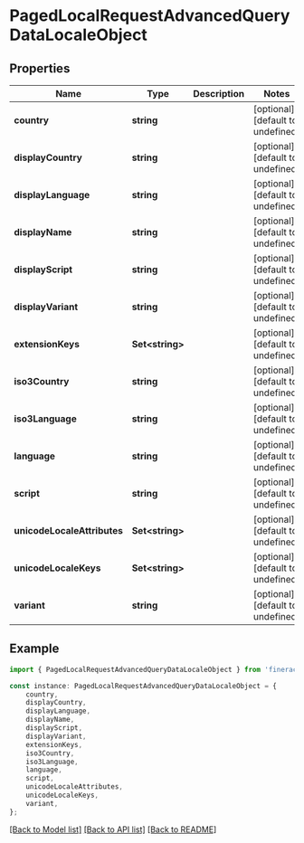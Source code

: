 # PagedLocalRequestAdvancedQueryDataLocaleObject


## Properties

Name | Type | Description | Notes
------------ | ------------- | ------------- | -------------
**country** | **string** |  | [optional] [default to undefined]
**displayCountry** | **string** |  | [optional] [default to undefined]
**displayLanguage** | **string** |  | [optional] [default to undefined]
**displayName** | **string** |  | [optional] [default to undefined]
**displayScript** | **string** |  | [optional] [default to undefined]
**displayVariant** | **string** |  | [optional] [default to undefined]
**extensionKeys** | **Set&lt;string&gt;** |  | [optional] [default to undefined]
**iso3Country** | **string** |  | [optional] [default to undefined]
**iso3Language** | **string** |  | [optional] [default to undefined]
**language** | **string** |  | [optional] [default to undefined]
**script** | **string** |  | [optional] [default to undefined]
**unicodeLocaleAttributes** | **Set&lt;string&gt;** |  | [optional] [default to undefined]
**unicodeLocaleKeys** | **Set&lt;string&gt;** |  | [optional] [default to undefined]
**variant** | **string** |  | [optional] [default to undefined]

## Example

```typescript
import { PagedLocalRequestAdvancedQueryDataLocaleObject } from 'fineract-typescript-client';

const instance: PagedLocalRequestAdvancedQueryDataLocaleObject = {
    country,
    displayCountry,
    displayLanguage,
    displayName,
    displayScript,
    displayVariant,
    extensionKeys,
    iso3Country,
    iso3Language,
    language,
    script,
    unicodeLocaleAttributes,
    unicodeLocaleKeys,
    variant,
};
```

[[Back to Model list]](../README.md#documentation-for-models) [[Back to API list]](../README.md#documentation-for-api-endpoints) [[Back to README]](../README.md)
